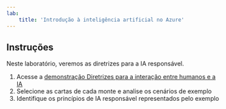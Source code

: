 ```yaml
---
lab:
    title: 'Introdução à inteligência artificial no Azure'
---
```


## Instruções
Neste laboratório, veremos as diretrizes para a IA responsável.

1.	Acesse a [demonstração Diretrizes para a interação entre humanos e a IA](https://aka.ms/hci-demo)
2.	Selecione as cartas de cada monte e analise os cenários de exemplo
3.	Identifique os princípios de IA responsável representados pelo exemplo
